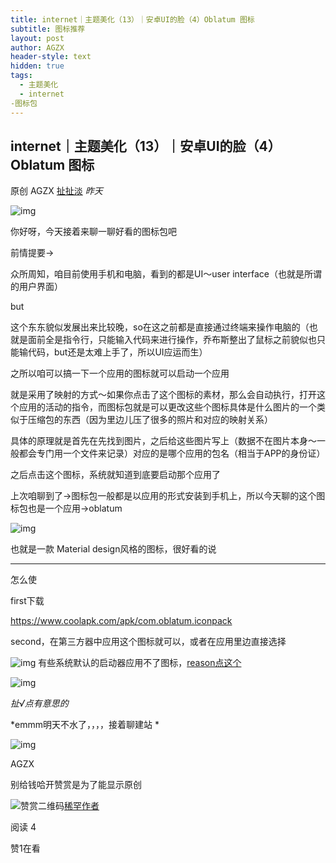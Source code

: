 ```yaml
---
title: internet｜主题美化（13）｜安卓UI的脸（4）Oblatum 图标
subtitle: 图标推荐
layout: post
author: AGZX
header-style: text
hidden: true
tags:
  - 主题美化
  - internet
-图标包
---
```


## internet｜主题美化（13）｜安卓UI的脸（4）Oblatum 图标

原创 AGZX [扯扯淡](javascript:void(0);) *昨天*

![img](https://mmbiz.qpic.cn/mmbiz_gif/tMsLbdfwxoM12GmQGZYFy7azn1RM2Izncuqicg2azuCibJyPB4QUKslUmRtlYYXibScaxKCGx7ebczkJLq5mQWhJg/640?wx_fmt=gif&tp=webp&wxfrom=5&wx_lazy=1)

你好呀，今天接着来聊一聊好看的图标包吧



前情提要→



众所周知，咱目前使用手机和电脑，看到的都是UI～user interface（也就是所谓的用户界面）



but



这个东东貌似发展出来比较晚，so在这之前都是直接通过终端来操作电脑的（也就是面前全是指令行，只能输入代码来进行操作，乔布斯整出了鼠标之前貌似也只能输代码，but还是太难上手了，所以UI应运而生）



之所以咱可以搞一下一个应用的图标就可以启动一个应用



就是采用了映射的方式～如果你点击了这个图标的素材，那么会自动执行，打开这个应用的活动的指令，而图标包就是可以更改这些个图标具体是什么图片的一个类似于压缩包的东西（因为里边儿压了很多的照片和对应的映射关系）



具体的原理就是首先在先找到图片，之后给这些图片写上（数据不在图片本身～一般都会专门用一个文件来记录）对应的是哪个应用的包名（相当于APP的身份证）



之后点击这个图标，系统就知道到底要启动那个应用了



上次咱聊到了→图标包一般都是以应用的形式安装到手机上，所以今天聊的这个图标包也是一个应用→oblatum

![img](https://mmbiz.qpic.cn/mmbiz_jpg/tMsLbdfwxoOz8Zrrd2icXphAuNg9xuyibI3icTtVj5RUep7VSKSL40L1QUh39W00anfIfkSAleFiaiblfeWfWHa6IPg/640?wx_fmt=jpeg&tp=webp&wxfrom=5&wx_lazy=1&wx_co=1)

也就是一款 Material design风格的图标，很好看的说

------

怎么使

first下载

https://www.coolapk.com/apk/com.oblatum.iconpack

second，在第三方器中应用这个图标就可以，或者在应用里边直接选择

![img](https://mmbiz.qpic.cn/mmbiz_jpg/tMsLbdfwxoNM721JGeK8Q5UEbmKT0DAwcPvw3QNE3mKupOibMFiaXTvbIrJHf7gicRJkm4IVS5fk1ZPXtL27KZo5Q/640?wx_fmt=jpeg&tp=webp&wxfrom=5&wx_lazy=1&wx_co=1)
有些系统默认的启动器应用不了图标，[reason点这个](https://mp.weixin.qq.com/s?__biz=MzI4Nzc2MzA3OQ==&mid=2247484885&idx=2&sn=f4dce98e74af3e0b22232d3ee82eb4f6&scene=21#wechat_redirect)

![img](https://mmbiz.qpic.cn/mmbiz_jpg/tMsLbdfwxoPvhibcLnC5hTcXqKITTp19Os0eaE28ibFHd1diborCdq4BOb32R37jcoPQmJibxk3ibbS3xQp2L4TXicvg/640?wx_fmt=jpeg&tp=webp&wxfrom=5&wx_lazy=1&wx_co=1)

*扯√点有意思的*

*emmm明天不水了，，，，接着聊建站
*

![img](https://mmbiz.qlogo.cn/mmbiz_jpg/qjdicZxVv5np4iasiauSouLUvu0C7OQUJNJsickBeTWAyuquib49Sn3YFzr1n1gajPPbVdbeL5IQMblPRw2Aeb3BMQA/0?wx_fmt=jpeg)

AGZX

别给钱哈开赞赏是为了能显示原创

![赞赏二维码](https://mp.weixin.qq.com/s?__biz=MzI4Nzc2MzA3OQ==&mid=2247484906&idx=1&sn=f2b69cffd13857ee63a6ed61ec2fb8d3&chksm=ebc9fa02dcbe7314b2b8af6b066bb709c3d468e0cb4fae064c408116e801d8f00ee538efe3f4&scene=126&sessionid=1598665512&key=c3402f98b9ff364606021c24d928ae8443a66a5448fe3179a41360b4d40f10d654e76fce8b535879ae2b7c4441be34c10461fd511c161a9593c08195fe350c9b5063c61a5ad37254e689c2286db9c609d7fd98d5203e64a9d5998b4e43b64cdf8d5617a4836872485212c3e46956297abc55263b9bc137e921d4e6f8815de213&ascene=1&uin=MjQwMDc3MDMz&devicetype=Windows+7+x64&version=62090538&lang=zh_CN&exportkey=AdhfzQ7cHkgf6mE7em7FD60%3D&pass_ticket=WSjGkJcYAECI6s8xW9CHqtK59F5cDInJ4tbjIcr4XzQ%3D&winzoom=0.875)[稀罕作者](https://mp.weixin.qq.com/s?__biz=MzI4Nzc2MzA3OQ==&mid=2247484906&idx=1&sn=f2b69cffd13857ee63a6ed61ec2fb8d3&chksm=ebc9fa02dcbe7314b2b8af6b066bb709c3d468e0cb4fae064c408116e801d8f00ee538efe3f4&scene=126&sessionid=1598665512&key=c3402f98b9ff364606021c24d928ae8443a66a5448fe3179a41360b4d40f10d654e76fce8b535879ae2b7c4441be34c10461fd511c161a9593c08195fe350c9b5063c61a5ad37254e689c2286db9c609d7fd98d5203e64a9d5998b4e43b64cdf8d5617a4836872485212c3e46956297abc55263b9bc137e921d4e6f8815de213&ascene=1&uin=MjQwMDc3MDMz&devicetype=Windows+7+x64&version=62090538&lang=zh_CN&exportkey=AdhfzQ7cHkgf6mE7em7FD60%3D&pass_ticket=WSjGkJcYAECI6s8xW9CHqtK59F5cDInJ4tbjIcr4XzQ%3D&winzoom=0.875##)

阅读 4

赞1在看